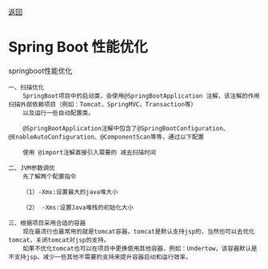 <a href="#" onclick="refreshContent('springboot')">返回</a>

# Spring Boot 性能优化

springboot性能优化

    一、扫描优化
        SpringBoot项目中的启动类，会使用@SpringBootApplication 注解，该注解的作用扫描外部依赖项目（例如：Tomcat，SpringMVC，Transaction等）
        以及运行一些自动配置类。

        @SpringBootApplication注解中包含了@SpringBootConfiguration、@EnableAutoConfiguration、@ComponentScan等等，通过以下配置
        
        使用 @import注解直接引入需要的 减去扫描时间
        
    二、JVM参数调优
        先了解两个配置指令

        （1）-Xmx:设置最大的java堆大小

        （2） -Xms:设置Java堆栈的初始化大小

    三、根据项目采用合适的容器
        现在最流行也最常用的就是tomcat容器，tomcat是默认支持jsp的，当然也可以去优化tomcat，关闭tomcat对jsp的支持。
        如果不优化tomcat也可以在项目中更换使用其他容器，例如：Undertow，该容器默认是不支持jsp。减少一些其他不需要的支持来提升容器启动和运行效率。


 